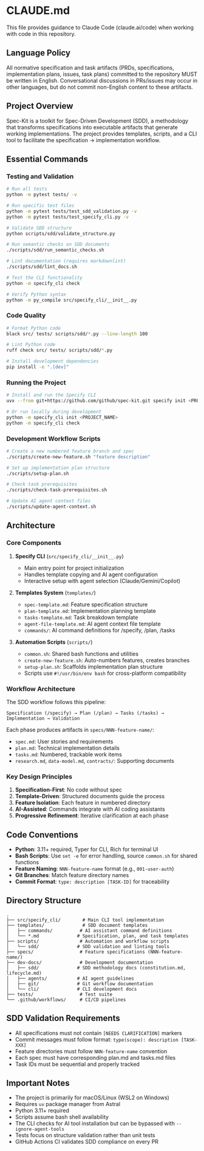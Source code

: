 # CLAUDE.md

This file provides guidance to Claude Code (claude.ai/code) when working with code in this repository.

## Language Policy

All normative specification and task artifacts (PRDs, specifications, implementation plans, issues, task plans) committed to the repository MUST be written in English. Conversational discussions in PRs/issues may occur in other languages, but do not commit non-English content to these artifacts.

## Project Overview

Spec-Kit is a toolkit for Spec-Driven Development (SDD), a methodology that transforms specifications into executable artifacts that generate working implementations. The project provides templates, scripts, and a CLI tool to facilitate the specification → implementation workflow.

## Essential Commands

### Testing and Validation
```bash
# Run all tests
python -m pytest tests/ -v

# Run specific test files
python -m pytest tests/test_sdd_validation.py -v
python -m pytest tests/test_specify_cli.py -v

# Validate SDD structure
python scripts/sdd/validate_structure.py

# Run semantic checks on SDD documents
./scripts/sdd/run_semantic_checks.sh

# Lint documentation (requires markdownlint)
./scripts/sdd/lint_docs.sh

# Test the CLI functionality
python -m specify_cli check

# Verify Python syntax
python -m py_compile src/specify_cli/__init__.py
```

### Code Quality
```bash
# Format Python code
black src/ tests/ scripts/sdd/*.py --line-length 100

# Lint Python code
ruff check src/ tests/ scripts/sdd/*.py

# Install development dependencies
pip install -e ".[dev]"
```

### Running the Project
```bash
# Install and run the Specify CLI
uvx --from git+https://github.com/github/spec-kit.git specify init <PROJECT_NAME>

# Or run locally during development
python -m specify_cli init <PROJECT_NAME>
python -m specify_cli check
```

### Development Workflow Scripts
```bash
# Create a new numbered feature branch and spec
./scripts/create-new-feature.sh "feature description"

# Set up implementation plan structure
./scripts/setup-plan.sh

# Check task prerequisites
./scripts/check-task-prerequisites.sh

# Update AI agent context files
./scripts/update-agent-context.sh
```

## Architecture

### Core Components

1. **Specify CLI** (`src/specify_cli/__init__.py`)
   - Main entry point for project initialization
   - Handles template copying and AI agent configuration
   - Interactive setup with agent selection (Claude/Gemini/Copilot)

2. **Templates System** (`templates/`)
   - `spec-template.md`: Feature specification structure
   - `plan-template.md`: Implementation planning template
   - `tasks-template.md`: Task breakdown template
   - `agent-file-template.md`: AI agent context file template
   - `commands/`: AI command definitions for /specify, /plan, /tasks

3. **Automation Scripts** (`scripts/`)
   - `common.sh`: Shared bash functions and utilities
   - `create-new-feature.sh`: Auto-numbers features, creates branches
   - `setup-plan.sh`: Scaffolds implementation plan structure
   - Scripts use `#!/usr/bin/env bash` for cross-platform compatibility

### Workflow Architecture

The SDD workflow follows this pipeline:
```
Specification (/specify) → Plan (/plan) → Tasks (/tasks) → Implementation → Validation
```

Each phase produces artifacts in `specs/NNN-feature-name/`:
- `spec.md`: User stories and requirements
- `plan.md`: Technical implementation details
- `tasks.md`: Numbered, trackable work items
- `research.md`, `data-model.md`, `contracts/`: Supporting documents

### Key Design Principles

1. **Specification-First**: No code without spec
2. **Template-Driven**: Structured documents guide the process
3. **Feature Isolation**: Each feature in numbered directory
4. **AI-Assisted**: Commands integrate with AI coding assistants
5. **Progressive Refinement**: Iterative clarification at each phase

## Code Conventions

- **Python**: 3.11+ required, Typer for CLI, Rich for terminal UI
- **Bash Scripts**: Use `set -e` for error handling, source `common.sh` for shared functions
- **Feature Naming**: `NNN-feature-name` format (e.g., `001-user-auth`)
- **Git Branches**: Match feature directory names
- **Commit Format**: `type: description [TASK-ID]` for traceability

## Directory Structure

```tree
.
├── src/specify_cli/        # Main CLI tool implementation
├── templates/              # SDD document templates
│   ├── commands/          # AI assistant command definitions
│   └── *.md              # Specification, plan, and task templates
├── scripts/               # Automation and workflow scripts
│   └── sdd/              # SDD validation and linting tools
├── specs/                 # Feature specifications (NNN-feature-name/)
├── dev-docs/              # Development documentation
│   ├── sdd/              # SDD methodology docs (constitution.md, lifecycle.md)
│   ├── agents/           # AI agent guidelines
│   ├── git/              # Git workflow documentation
│   └── cli/              # CLI development docs
├── tests/                 # Test suite
└── .github/workflows/     # CI/CD pipelines
```

## SDD Validation Requirements

- All specifications must not contain `[NEEDS CLARIFICATION]` markers
- Commit messages must follow format: `type(scope): description [TASK-XXX]`
- Feature directories must follow `NNN-feature-name` convention
- Each spec must have corresponding plan.md and tasks.md files
- Task IDs must be sequential and properly tracked

## Important Notes

- The project is primarily for macOS/Linux (WSL2 on Windows)
- Requires `uv` package manager from Astral
- Python 3.11+ required
- Scripts assume bash shell availability
- The CLI checks for AI tool installation but can be bypassed with `--ignore-agent-tools`
- Tests focus on structure validation rather than unit tests
- GitHub Actions CI validates SDD compliance on every PR
